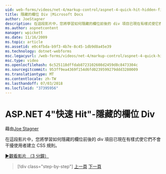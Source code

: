 ```yaml
---
uid: web-forms/videos/net-4/markup-control/aspnet-4-quick-hit-hidden-field-divs
title: 隱藏的欄位 Div |Microsoft Docs
author: JoeStagner
description: 在這段影片中，您將學習如何隱藏的欄位前後的 div 項目已現在有樣式使它們不會干擾使用者建立 CSS 規則。
ms.author: aspnetcontent
manager: wpickett
ms.date: 11/16/2009
ms.topic: article
ms.assetid: e0c4fbda-b9f3-4b7e-8c45-1db9d8a45e39
ms.technology: dotnet-webforms
msc.legacyurl: /web-forms/videos/net-4/markup-control/aspnet-4-quick-hit-hidden-field-divs
msc.type: video
ms.openlocfilehash: 6c525118dffdab8723102608d2459d8c8473304c
ms.sourcegitcommit: 953ff9ea4369f154d6fd0239599279ddd3280009
ms.translationtype: MT
ms.contentlocale: zh-TW
ms.lasthandoff: 07/03/2018
ms.locfileid: "37395956"
---
```

<a name="aspnet-4-quick-hit---hidden-field-divs"></a>ASP.NET 4"快速 Hit"-隱藏的欄位 Div
====================
藉由[Joe Stagner](https://github.com/JoeStagner)

在這段影片中，您將學習如何隱藏的欄位前後的 div 項目已現在有樣式使它們不會干擾使用者建立 CSS 規則。

[&#9654;觀看影片 （3 分鐘）](https://channel9.msdn.com/Blogs/ASP-NET-Site-Videos/aspnet-4-quick-hit-hidden-field-divs)

> [!div class="step-by-step"]
> [上一頁](aspnet-4-quick-hit-tableless-menu-control.md)
> [下一頁](aspnet-4-quick-hit-disabled-control-styling.md)
